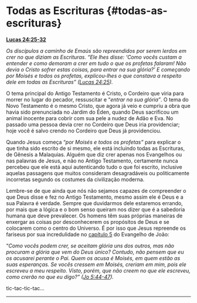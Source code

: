 # Todas as Escrituras {#todas-as-escrituras}

[**Lucas 24:25-32**](http://bibliaonline.com.br/acf/lc/24/25-32)

_Os discípulos a caminho de Emaús são repreendidos por serem lerdos em crer no que diziam as Escrituras. “Ele lhes disse: ‘Como vocês custam a entender e como demoram a crer em tudo o que os profetas falaram! Não devia o Cristo sofrer estas coisas, para entrar na sua glória?’ E começando por Moisés e todos os profetas, explicou-lhes o que constava a respeito dele em todas as Escrituras” (_[_Lucas 24:25_](http://bibliaonline.com.br/acf/lc/24/25)_)._

O tema principal do Antigo Testamento é Cristo, o Cordeiro que viria para morrer no lugar do pecador, ressuscitar e “_entrar na sua glória”_. O tema do Novo Testamento é o mesmo Cristo, que agora já veio e cumpriu a obra que havia sido prenunciada no Jardim do Éden, quando Deus sacrificou um animal inocente para cobrir com sua pele a nudez de Adão e Eva. No passado uma pessoa devia crer no Cordeiro que Deus iria providenciar; hoje você é salvo crendo no Cordeiro que Deus já providenciou.

Quando Jesus começa “_por Moisés e todos os profetas”_ para explicar o que tinha sido escrito de si mesmo, ele está incluindo todas as Escrituras, de Gênesis a Malaquias. Alguém que diz crer apenas nos Evangelhos ou nas palavras de Jesus, e não no Antigo Testamento, certamente nunca percebeu que ele está aqui autenticando tudo o que foi escrito, inclusive aquelas passagens que muitos consideram desagradáveis ou politicamente incorretas segundo os costumes da civilização moderna.

Lembre-se de que ainda que nós não sejamos capazes de compreender o que Deus disse e fez no Antigo Testamento, mesmo assim ele é Deus e a sua Palavra é verdade. Sempre que duvidarmos dele estaremos errando, por mais que a lógica e o bom senso queiram nos dizer que é a sabedoria humana que deve prevalecer. Os homens têm suas próprias maneiras de enxergar as coisas por desconhecerem os propósitos de Deus e se colocarem como o centro do Universo. É por isso que Jesus repreende os fariseus por sua incredulidade no [capítulo 5](http://bibliaonline.com.br/acf/jo/5) do Evangelho de João:

“_Como vocês podem crer, se aceitam glória uns dos outros, mas não procuram a glória que vem do Deus único? Contudo, não pensem que eu os acusarei perante o Pai. Quem os acusa é Moisés, em quem estão as suas esperanças. Se vocês cressem em Moisés, creriam em mim, pois ele escreveu a meu respeito. Visto, porém, que não creem no que ele escreveu, como crerão no que eu digo?” (_[_Jo 5:44-47_](http://bibliaonline.com.br/acf/jo/5/44-47)_)._

tic-tac-tic-tac...

*****